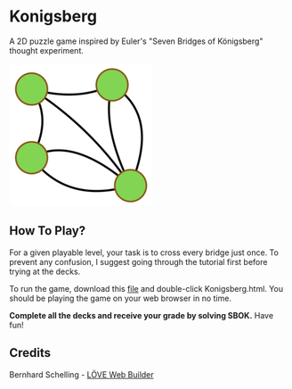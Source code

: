 # Konigsberg
A 2D puzzle game inspired by Euler's "Seven Bridges of Königsberg" thought experiment.

![SBOK Logo](SBOK.png)

## How To Play?
For a given playable level, your task is to cross every bridge just once. To prevent any confusion, I suggest going through the tutorial first before trying at the decks.

To run the game, download this [file](https://github.com/LordJatonyas/Konigsberg/blob/master/play/Konigsberg.zip) and double-click Konigsberg.html. You should be playing the game on your web browser in no time.

**Complete all the decks and receive your grade by solving SBOK.** Have fun!

## Credits
Bernhard Schelling - [LÖVE Web Builder](https://schellingb.github.io/LoveWebBuilder/)
